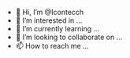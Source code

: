 - 👋 Hi, I’m @Icontecch
- 👀 I’m interested in ...
- 🌱 I’m currently learning ...
- 💞️ I’m looking to collaborate on ...
- 📫 How to reach me ...

<!---
Icontecch/Icontecch is a ✨ special ✨ repository because its `README.md` (this file) appears on your GitHub profile.
You can click the Preview link to take a look at your changes.
--->
